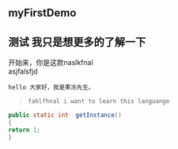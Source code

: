 ## myFirstDemo
测试
我只是想更多的了解一下
-
开始来，你是这款naslkfnal<br>
asjfalsfjd

    hello 大家好，我是果冻先生。
    
>     fahlfhnal i want to learn this languange
```Java
public static int  getInstance()
{
return 1;
}
```


